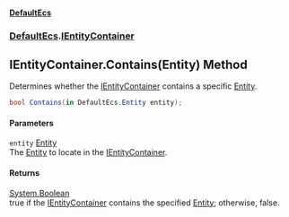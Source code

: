 #### [DefaultEcs](DefaultEcs.md 'DefaultEcs')
### [DefaultEcs](DefaultEcs.md#DefaultEcs 'DefaultEcs').[IEntityContainer](IEntityContainer.md 'DefaultEcs.IEntityContainer')
## IEntityContainer.Contains(Entity) Method
Determines whether the [IEntityContainer](IEntityContainer.md 'DefaultEcs.IEntityContainer') contains a specific [Entity](Entity.md 'DefaultEcs.Entity').  
```csharp
bool Contains(in DefaultEcs.Entity entity);
```
#### Parameters
<a name='DefaultEcs_IEntityContainer_Contains(DefaultEcs_Entity)_entity'></a>
`entity` [Entity](Entity.md 'DefaultEcs.Entity')  
The [Entity](Entity.md 'DefaultEcs.Entity') to locate in the [IEntityContainer](IEntityContainer.md 'DefaultEcs.IEntityContainer').
  
#### Returns
[System.Boolean](https://docs.microsoft.com/en-us/dotnet/api/System.Boolean 'System.Boolean')  
true if the [IEntityContainer](IEntityContainer.md 'DefaultEcs.IEntityContainer') contains the specified [Entity](Entity.md 'DefaultEcs.Entity'); otherwise, false.
